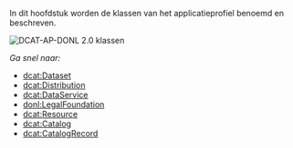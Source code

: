 In dit hoofdstuk worden de klassen van het applicatieprofiel benoemd en beschreven.

![DCAT-AP-DONL 2.0 klassen](assets/dcat-ap-donl_2.0.drawio.svg "DCAT-AP-DONL 2.0 klassen.")

*Ga snel naar:*

- [dcat:Dataset](#dcat-Dataset)
- [dcat:Distribution](#dcat-Distribution)
- [dcat:DataService](#dcat-DataService)
- [donl:LegalFoundation](#donl-LegalFoundation)
- [dcat:Resource](#dcat-Resource)
- [dcat:Catalog](#dcat-Catalog)
- [dcat:CatalogRecord](#dcat-CatalogRecord)
